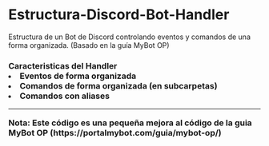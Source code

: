 # Estructura-Discord-Bot-Handler
Estructura de un Bot de Discord controlando eventos y comandos de una forma organizada. (Basado en la guía MyBot OP)
<h3> Caracteristicas del Handler
<li>  Eventos de forma organizada
<li>  Comandos de forma organizada (en subcarpetas)
<li>  Comandos con aliases
<hr>
Nota: Este código es una pequeña mejora al código de la guia MyBot OP (https://portalmybot.com/guia/mybot-op/)
